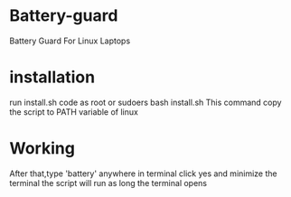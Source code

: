 # Battery-guard
Battery Guard For Linux Laptops
# installation
run install.sh code as root or sudoers
 bash install.sh
This command copy the script to PATH variable of linux
# Working
After that,type 'battery' anywhere in terminal
click yes and minimize the terminal the script will run as long the terminal opens
